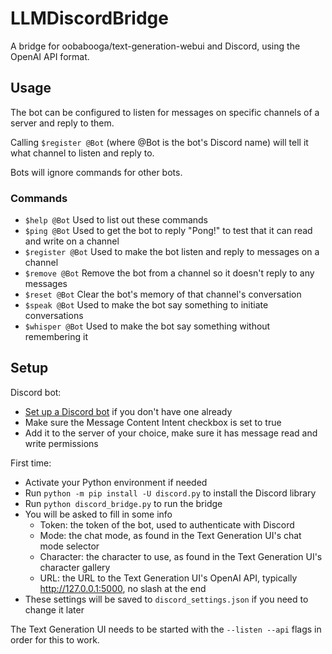 # LLMDiscordBridge

A bridge for oobabooga/text-generation-webui and Discord, using the OpenAI API format.

## Usage

The bot can be configured to listen for messages on specific channels of a server and reply to them.

Calling `$register @Bot` (where @Bot is the bot's Discord name) will tell it what channel to listen and reply to.

Bots will ignore commands for other bots.

### Commands
- `$help @Bot` Used to list out these commands
- `$ping @Bot` Used to get the bot to reply "Pong!" to test that it can read and write on a channel
- `$register @Bot` Used to make the bot listen and reply to messages on a channel
- `$remove @Bot` Remove the bot from a channel so it doesn't reply to any messages
- `$reset @Bot` Clear the bot's memory of that channel's conversation
- `$speak @Bot` Used to make the bot say something to initiate conversations
- `$whisper @Bot` Used to make the bot say something without remembering it

## Setup

Discord bot:
- [Set up a Discord bot](https://discordpy.readthedocs.io/en/stable/discord.html) if you don't have one already
- Make sure the Message Content Intent checkbox is set to true
- Add it to the server of your choice, make sure it has message read and write permissions

First time:
- Activate your Python environment if needed
- Run `python -m pip install -U discord.py` to install the Discord library
- Run `python discord_bridge.py` to run the bridge
- You will be asked to fill in some info
  - Token: the token of the bot, used to authenticate with Discord
  - Mode: the chat mode, as found in the Text Generation UI's chat mode selector
  - Character: the character to use, as found in the Text Generation UI's character gallery
  - URL: the URL to the Text Generation UI's OpenAI API, typically http://127.0.0.1:5000, no slash at the end
- These settings will be saved to `discord_settings.json` if you need to change it later

The Text Generation UI needs to be started with the `--listen --api` flags in order for this to work.
